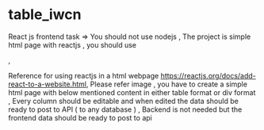 # table_iwcn

React js frontend task => 
You should not use nodejs , 
The project is simple html page with reactjs , 
you should use 
<script src="https://unpkg.com/react@18/umd/react.development.js" 
crossorigin></script>
 <script src="https://unpkg.com/react-dom@18/umd/reactdom.development.js" crossorigin></script>,
 Reference for using reactjs in a html webpage 
https://reactjs.org/docs/add-react-to-a-website.html,
Please refer image , you have to create a simple html page with below 
mentioned content in either table format or div format ,
Every column should be editable and when edited the data should be ready 
to post to API ( to any database ) ,
Backend is not needed but the frontend data should be ready to post 
to api
